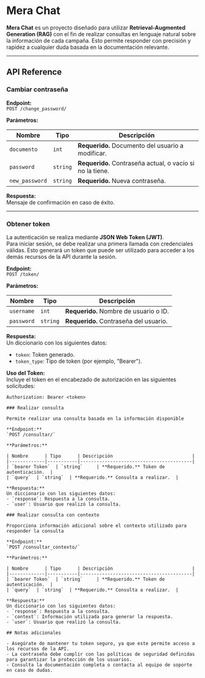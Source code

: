 # Mera Chat

**Mera Chat** es un proyecto diseñado para utilizar **Retrieval-Augmented Generation (RAG)** con el fin de realizar consultas en lenguaje natural sobre la información de cada campaña. Esto permite responder con precisión y rapidez a cualquier duda basada en la documentación relevante.

---

## API Reference

### Cambiar contraseña

**Endpoint:**  
`POST /change_password/`

**Parámetros:**

| Nombre         | Tipo      | Descripción                                               |
|----------------|-----------|-----------------------------------------------------------|
| `documento`    | `int`     | **Requerido.** Documento del usuario a modificar.         |
| `password`     | `string`  | **Requerido.** Contraseña actual, o vacío si no la tiene. |
| `new_password` | `string`  | **Requerido.** Nueva contraseña.                          |

**Respuesta:**  
Mensaje de confirmación en caso de éxito.

---

### Obtener token

La autenticación se realiza mediante **JSON Web Token (JWT)**.  
Para iniciar sesión, se debe realizar una primera llamada con credenciales válidas. Esto generará un token que puede ser utilizado para acceder a los demás recursos de la API durante la sesión.

**Endpoint:**  
`POST /token/`

**Parámetros:**

| Nombre      | Tipo      | Descripción                             |
|-------------|-----------|-----------------------------------------|
| `username`  | `int`     | **Requerido.** Nombre de usuario o ID.  |
| `password`  | `string`  | **Requerido.** Contraseña del usuario.  |

**Respuesta:**  
Un diccionario con los siguientes datos:  
- `token`: Token generado.  
- `token_type`: Tipo de token (por ejemplo, "Bearer").  

**Uso del Token:**  
Incluye el token en el encabezado de autorización en las siguientes solicitudes:  
```http
Authorization: Bearer <token>

### Realizar consulta

Permite realizar una consulta basada en la información disponible

**Endpoint:**  
`POST /consultar/`

**Parámetros:**

| Nombre      | Tipo      | Descripción                             |
|-------------|-----------|-----------------------------------------|
| `bearer Token`  | `string`     | **Requerido.** Token de autenticación.  |
| `query`  | `string`  | **Requerido.** Consulta a realizar.  |

**Respuesta:**  
Un diccionario con los siguientes datos:  
- `response`: Respuesta a la consulta.  
- `user`: Usuario que realizó la consulta.  

### Realizar consulta con contexto

Proporciona información adicional sobre el contexto utilizado para responder la consulta

**Endpoint:**  
`POST /consultar_contexto/`

**Parámetros:**

| Nombre      | Tipo      | Descripción                             |
|-------------|-----------|-----------------------------------------|
| `bearer Token`  | `string`     | **Requerido.** Token de autenticación.  |
| `query`  | `string`  | **Requerido.** Consulta a realizar.  |

**Respuesta:**  
Un diccionario con los siguientes datos:  
- `response`: Respuesta a la consulta.  
- `context`: Información utilizada para generar la respuesta.  
- `user`: Usuario que realizó la consulta.  

## Notas adicionales

- Asegúrate de mantener tu token seguro, ya que este permite acceso a los recursos de la API.  
- La contraseña debe cumplir con las políticas de seguridad definidas para garantizar la protección de los usuarios.  
- Consulta la documentación completa o contacta al equipo de soporte en caso de dudas.
